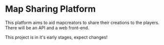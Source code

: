 # Map Sharing Platform
This platform aims to aid mapcreators to share their creations to the players.
There will be an API and a web front-end.

This project is in it's early stages, expect changes!
